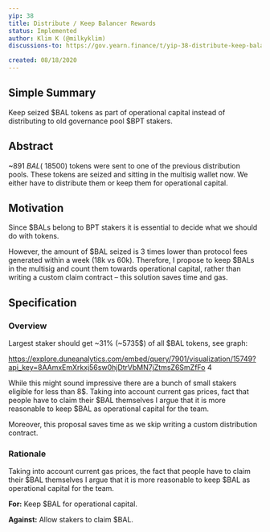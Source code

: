 ```yaml
---
yip: 38
title: Distribute / Keep Balancer Rewards
status: Implemented
author: Klim K (@milkyklim)
discussions-to: https://gov.yearn.finance/t/yip-38-distribute-keep-balancer-rewards/2436

created: 08/18/2020
---
```


<!--You can leave these HTML comments in your merged SIP and delete the visible duplicate text guides, they will not appear and may be helpful to refer to if you edit it again. This is the suggested template for new SIPs. Note that an SIP number will be assigned by an editor. When opening a pull request to submit your SIP, please use an abbreviated title in the filename, `sip-draft_title_abbrev.md`. The title should be 44 characters or less.-->

## Simple Summary

<!--"If you can't explain it simply, you don't understand it well enough." Simply describe the outcome the proposed changes intends to achieve. This should be non-technical and accessible to a casual community member.-->

Keep seized
$BAL tokens as part of operational capital instead of distributing to old governance pool $BPT
stakers.

## Abstract

<!--A short (~200 word) description of the proposed change, the abstract should clearly describe the proposed change. This is what *will* be done if the SIP is implemented, not *why* it should be done or *how* it will be done. If the SIP proposes deploying a new contract, write, "we propose to deploy a new contract that will do x".-->

~891 $BAL (~18500$) tokens were sent to one of the previous distribution pools.
These tokens are seized and sitting in the multisig wallet now. We either have
to distribute them or keep them for operational capital.

## Motivation

<!--This is the problem statement. This is the *why* of the SIP. It should clearly explain *why* the current state of the protocol is inadequate.  It is critical that you explain *why* the change is needed, if the SIP proposes changing how something is calculated, you must address *why* the current calculation is innaccurate or wrong. This is not the place to describe how the SIP will address the issue!-->

Since \$BALs belong to BPT stakers it is essential to decide what we should do
with tokens.

However, the amount of
$BAL seized is 3 times lower than protocol fees generated within a week (18k vs 60k). Therefore, I propose to keep $BALs
in the multisig and count them towards operational capital, rather than writing
a custom claim contract – this solution saves time and gas.

## Specification

<!--The specification should describe the syntax and semantics of any new feature, there are five sections
1. Overview
2. Rationale
3. Technical Specification
4. Test Cases
5. Configurable Values
-->

### Overview

<!--This is a high level overview of *how* the SIP will solve the problem. The overview should clearly describe how the new feature will be implemented.-->

Largest staker should get ~31% (~5735$) of all $BAL tokens, see graph:

https://explore.duneanalytics.com/embed/query/7901/visualization/15749?api_key=8AAmxEmXrkxj56sw0hjDtrVbMN7jZtmsZ6SmZfFo
4

While this might sound impressive there are a bunch of small stakers eligible
for less than
8$. Taking into account current gas prices, fact that people have to claim their $BAL
themselves I argue that it is more reasonable to keep \$BAL as operational
capital for the team.

Moreover, this proposal saves time as we skip writing a custom distribution
contract.

### Rationale

<!--This is where you explain the reasoning behind how you propose to solve the problem. Why did you propose to implement the change in this way, what were the considerations and trade-offs. The rationale fleshes out what motivated the design and why particular design decisions were made. It should describe alternate designs that were considered and related work. The rationale may also provide evidence of consensus within the community, and should discuss important objections or concerns raised during discussion.-->

Taking into account current gas prices, the fact that people have to claim their
$BAL themselves I argue that it is more reasonable to keep $BAL as operational
capital for the team.

**For:** Keep \$BAL for operational capital.

**Against:** Allow stakers to claim \$BAL.
